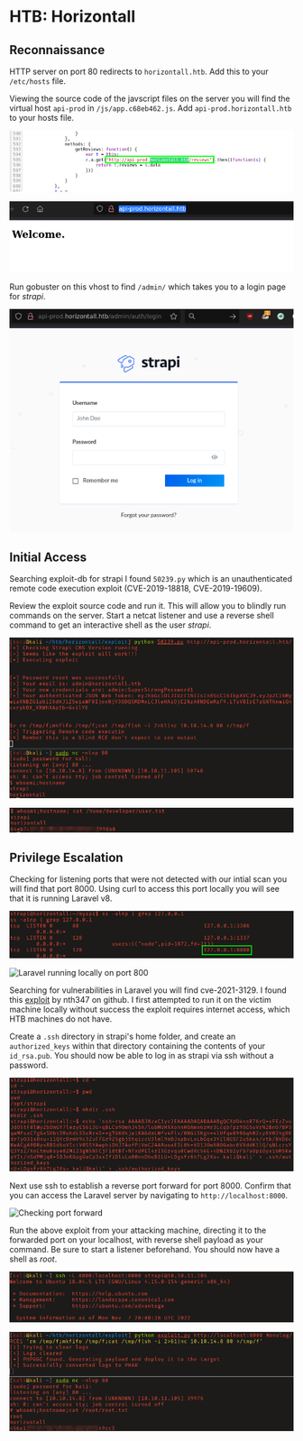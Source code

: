 # HTB: Horizontall

## Reconnaissance

HTTP server on port 80 redirects to `horizontall.htb`. Add this to your
`/etc/hosts` file. 

Viewing the source code of the javscript files on the server you will find the 
virtual host `api-prod` in `/js/app.c68eb462.js`. Add `api-prod.horizontall.htb` 
to your hosts file.

![api-prod vhost found.](screenshots/2022-11-07_14-16.png)

![Blank welcome page](screenshots/2022-11-07_14-18.png)

Run gobuster on this vhost to find `/admin/` which takes you to a login page for 
_strapi_. 

![strapi login page](screenshots/2022-11-07_14-21.png)

## Initial Access

Searching exploit-db for strapi I found `50239.py` which is an unauthenticated
remote code execution exploit (CVE-2019-18818, CVE-2019-19609).

Review the exploit source code and run it. This will allow you to blindly run
commands on the server. Start a netcat listener and use a reverse shell command 
to get an interactive shell as the user _strapi_. 

![Catching reverse shell](screenshots/2022-11-07_14-24.png)

![Proof of low-privilege command execution](screenshots/user_proof.png)

## Privilege Escalation

Checking for listening ports that were not detected with our intial scan you
will find that port 8000. Using curl to access this port locally you will see
that it is running Laravel v8. 

![Port 8000 listening locally](screenshots/2022-11-07_14-30.png)

![Laravel running locally on port 800](/screenshots/2022-11-07_14-31.png)

Searching for vulnerabilities in Laravel you will find cve-2021-3129. I found
this [exploit](https://github.com/nth347/CVE-2021-3129_exploit)  by nth347 on 
github. I first attempted to run it on the victim machine locally without
success the exploit requires internet access, which HTB machines do not have.

Create a `.ssh` directory in strapi's home folder, and create an 
`authorized_keys` within that directory containing the contents of your
`id_rsa.pub`. You should now be able to log in as strapi via ssh without a
password.

![Creating .ssh/authorized_keys](screenshots/2022-11-07_14-59.png)

Next use ssh to establish a reverse port forward for port 8000. Confirm that you
can access the Laravel server by navigating to `http://localhost:8000`.

![Checking port forward](2022-11-07_15-02.png)

Run the above
exploit from your attacking machine, directing it to the forwarded port on your
localhost, with reverse shell payload as your command. Be sure to start a
listener beforehand. You should now have a shell as _root_.

![Using ssh to forward port 8000](screenshots/2022-11-07_14-59_1.png)

![Proof of command execution as root](screenshots/root_proof.png)

